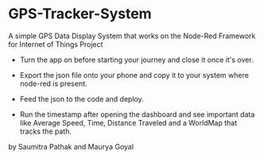 # GPS-Tracker-System
A simple GPS Data Display System that works on the Node-Red Framework for Internet of Things Project

* Turn the app on before starting your journey and close it once it's over.

* Export the json file onto your phone and copy it to your system where node-red is present.

* Feed the json to the code and deploy.

* Run the timestamp after opening the dashboard and see important data like Average Speed, Time, Distance Traveled and a WorldMap that tracks the path.

by Saumitra Pathak and Maurya Goyal

